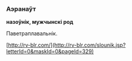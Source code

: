 ### Аэранаўт
**назоўнік, мужчынскі род**

Паветраплавальнік.

<a rel="author">[http://rv-blr.com/](http://rv-blr.com/slounik.jsp?letterId=0&maskId=0&pageId=329)</a>
